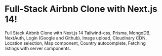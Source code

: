 # Full-Stack Airbnb Clone with Next.js 14!

Full Stack Airbnb Clone with Next.js 14 Tailwind-css, Prisma, MongoDB, NextAuth,  Login (Google and Github), Image upload, Cloudinary CDN, Location selection, Map component, Country autocomplete, Fetching listings with server components.

